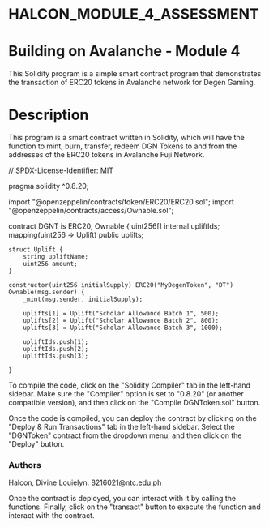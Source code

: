 # HALCON_MODULE_4_ASSESSMENT

# Building on Avalanche - Module 4
This Solidity program is a simple smart contract program that demonstrates the transaction of ERC20 tokens in Avalanche network for Degen Gaming.

# Description
This program is a smart contract written in Solidity, which will have the function to mint, burn, transfer, redeem DGN Tokens to and from the addresses of the ERC20 tokens in Avalanche Fuji Network.

// SPDX-License-Identifier: MIT

pragma solidity ^0.8.20;

import "@openzeppelin/contracts/token/ERC20/ERC20.sol";
import "@openzeppelin/contracts/access/Ownable.sol";

contract DGNT is ERC20, Ownable {
    uint256[] internal upliftIds;
    mapping(uint256 => Uplift) public uplifts;

    struct Uplift { 
        string upliftName;
        uint256 amount;
    }

    constructor(uint256 initialSupply) ERC20("MyDegenToken", "DT") Ownable(msg.sender) {
        _mint(msg.sender, initialSupply);

        uplifts[1] = Uplift("Scholar Allowance Batch 1", 500);
        uplifts[2] = Uplift("Scholar Allowance Batch 2", 800);
        uplifts[3] = Uplift("Scholar Allowance Batch 3", 1000);

        upliftIds.push(1);
        upliftIds.push(2);
        upliftIds.push(3);
    
    }

To compile the code, click on the "Solidity Compiler" tab in the left-hand sidebar. Make sure the "Compiler" option is set to "0.8.20" (or another compatible version), and then click on the "Compile DGNToken.sol" button.

Once the code is compiled, you can deploy the contract by clicking on the "Deploy & Run Transactions" tab in the left-hand sidebar. Select the "DGNToken" contract from the dropdown menu, and then click on the "Deploy" button.


### Authors

Halcon, Divine Louielyn. 
8216021@ntc.edu.ph


Once the contract is deployed, you can interact with it by calling the functions. Finally, click on the "transact" button to execute the function and interact with the contract.
